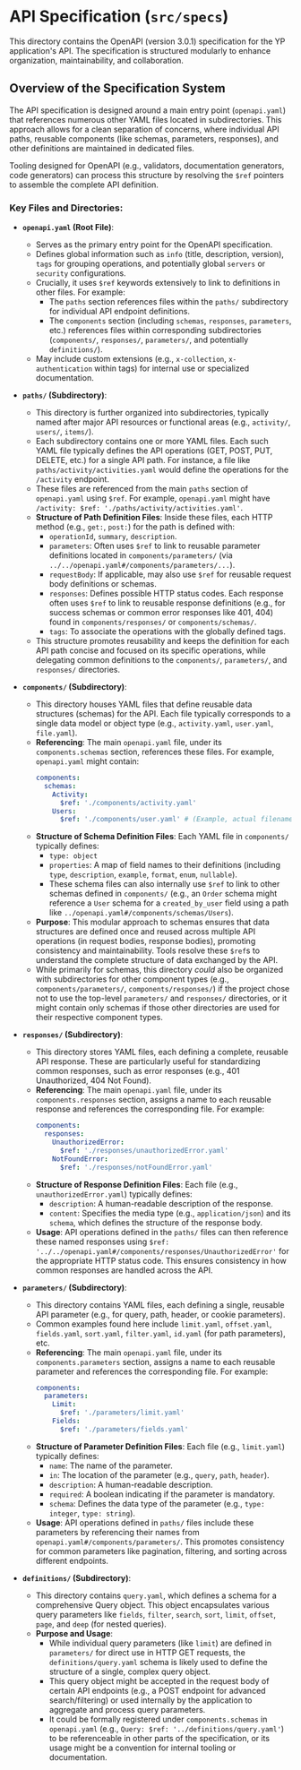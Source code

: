# API Specification (`src/specs`)

This directory contains the OpenAPI (version 3.0.1) specification for the YP application's API. The specification is structured modularly to enhance organization, maintainability, and collaboration.

## Overview of the Specification System

The API specification is designed around a main entry point (`openapi.yaml`) that references numerous other YAML files located in subdirectories. This approach allows for a clean separation of concerns, where individual API paths, reusable components (like schemas, parameters, responses), and other definitions are maintained in dedicated files.

Tooling designed for OpenAPI (e.g., validators, documentation generators, code generators) can process this structure by resolving the `$ref` pointers to assemble the complete API definition.

### Key Files and Directories:

*   **`openapi.yaml` (Root File)**:
    *   Serves as the primary entry point for the OpenAPI specification.
    *   Defines global information such as `info` (title, description, version), `tags` for grouping operations, and potentially global `servers` or `security` configurations.
    *   Crucially, it uses `$ref` keywords extensively to link to definitions in other files. For example:
        *   The `paths` section references files within the `paths/` subdirectory for individual API endpoint definitions.
        *   The `components` section (including `schemas`, `responses`, `parameters`, etc.) references files within corresponding subdirectories (`components/`, `responses/`, `parameters/`, and potentially `definitions/`).
    *   May include custom extensions (e.g., `x-collection`, `x-authentication` within tags) for internal use or specialized documentation.

*   **`paths/` (Subdirectory)**:
    *   This directory is further organized into subdirectories, typically named after major API resources or functional areas (e.g., `activity/`, `users/`, `items/`).
    *   Each subdirectory contains one or more YAML files. Each such YAML file typically defines the API operations (GET, POST, PUT, DELETE, etc.) for a single API path. For instance, a file like `paths/activity/activities.yaml` would define the operations for the `/activity` endpoint.
    *   These files are referenced from the main `paths` section of `openapi.yaml` using `$ref`. For example, `openapi.yaml` might have `/activity: $ref: './paths/activity/activities.yaml'`.
    *   **Structure of Path Definition Files**: Inside these files, each HTTP method (e.g., `get:`, `post:`) for the path is defined with:
        *   `operationId`, `summary`, `description`.
        *   `parameters`: Often uses `$ref` to link to reusable parameter definitions located in `components/parameters/` (via `../../openapi.yaml#/components/parameters/...`).
        *   `requestBody`: If applicable, may also use `$ref` for reusable request body definitions or schemas.
        *   `responses`: Defines possible HTTP status codes. Each response often uses `$ref` to link to reusable response definitions (e.g., for success schemas or common error responses like 401, 404) found in `components/responses/` or `components/schemas/`.
        *   `tags`: To associate the operations with the globally defined tags.
    *   This structure promotes reusability and keeps the definition for each API path concise and focused on its specific operations, while delegating common definitions to the `components/`, `parameters/`, and `responses/` directories.

*   **`components/` (Subdirectory)**:
    *   This directory houses YAML files that define reusable data structures (schemas) for the API. Each file typically corresponds to a single data model or object type (e.g., `activity.yaml`, `user.yaml`, `file.yaml`).
    *   **Referencing**: The main `openapi.yaml` file, under its `components.schemas` section, references these files. For example, `openapi.yaml` might contain:
        ```yaml
        components:
          schemas:
            Activity: 
              $ref: './components/activity.yaml'
            Users:
              $ref: './components/user.yaml' # (Example, actual filename might vary)
        ```
    *   **Structure of Schema Definition Files**: Each YAML file in `components/` typically defines:
        *   `type: object`
        *   `properties`: A map of field names to their definitions (including `type`, `description`, `example`, `format`, `enum`, `nullable`).
        *   These schema files can also internally use `$ref` to link to other schemas defined in `components/` (e.g., an `Order` schema might reference a `User` schema for a `created_by_user` field using a path like `../openapi.yaml#/components/schemas/Users`).
    *   **Purpose**: This modular approach to schemas ensures that data structures are defined once and reused across multiple API operations (in request bodies, response bodies), promoting consistency and maintainability. Tools resolve these `$ref`s to understand the complete structure of data exchanged by the API.
    *   While primarily for schemas, this directory *could* also be organized with subdirectories for other component types (e.g., `components/parameters/`, `components/responses/`) if the project chose not to use the top-level `parameters/` and `responses/` directories, or it might contain only schemas if those other directories are used for their respective component types.

*   **`responses/` (Subdirectory)**:
    *   This directory stores YAML files, each defining a complete, reusable API response. These are particularly useful for standardizing common responses, such as error responses (e.g., 401 Unauthorized, 404 Not Found).
    *   **Referencing**: The main `openapi.yaml` file, under its `components.responses` section, assigns a name to each reusable response and references the corresponding file. For example:
        ```yaml
        components:
          responses:
            UnauthorizedError: 
              $ref: './responses/unauthorizedError.yaml'
            NotFoundError:
              $ref: './responses/notFoundError.yaml'
        ```
    *   **Structure of Response Definition Files**: Each file (e.g., `unauthorizedError.yaml`) typically defines:
        *   `description`: A human-readable description of the response.
        *   `content`: Specifies the media type (e.g., `application/json`) and its `schema`, which defines the structure of the response body.
    *   **Usage**: API operations defined in the `paths/` files can then reference these named responses using `$ref: '../../openapi.yaml#/components/responses/UnauthorizedError'` for the appropriate HTTP status code. This ensures consistency in how common responses are handled across the API.

*   **`parameters/` (Subdirectory)**:
    *   This directory contains YAML files, each defining a single, reusable API parameter (e.g., for query, path, header, or cookie parameters).
    *   Common examples found here include `limit.yaml`, `offset.yaml`, `fields.yaml`, `sort.yaml`, `filter.yaml`, `id.yaml` (for path parameters), etc.
    *   **Referencing**: The main `openapi.yaml` file, under its `components.parameters` section, assigns a name to each reusable parameter and references the corresponding file. For example:
        ```yaml
        components:
          parameters:
            Limit:
              $ref: './parameters/limit.yaml'
            Fields:
              $ref: './parameters/fields.yaml'
        ```
    *   **Structure of Parameter Definition Files**: Each file (e.g., `limit.yaml`) typically defines:
        *   `name`: The name of the parameter.
        *   `in`: The location of the parameter (e.g., `query`, `path`, `header`).
        *   `description`: A human-readable description.
        *   `required`: A boolean indicating if the parameter is mandatory.
        *   `schema`: Defines the data type of the parameter (e.g., `type: integer`, `type: string`).
    *   **Usage**: API operations defined in `paths/` files include these parameters by referencing their names from `openapi.yaml#/components/parameters/`. This promotes consistency for common parameters like pagination, filtering, and sorting across different endpoints.

*   **`definitions/` (Subdirectory)**:
    *   This directory contains `query.yaml`, which defines a schema for a comprehensive Query object. This object encapsulates various query parameters like `fields`, `filter`, `search`, `sort`, `limit`, `offset`, `page`, and `deep` (for nested queries).
    *   **Purpose and Usage**: 
        *   While individual query parameters (like `limit`) are defined in `parameters/` for direct use in HTTP GET requests, the `definitions/query.yaml` schema is likely used to define the structure of a single, complex query object. 
        *   This query object might be accepted in the request body of certain API endpoints (e.g., a POST endpoint for advanced search/filtering) or used internally by the application to aggregate and process query parameters.
        *   It could be formally registered under `components.schemas` in `openapi.yaml` (e.g., `Query: $ref: '../definitions/query.yaml'`) to be referenceable in other parts of the specification, or its usage might be a convention for internal tooling or documentation.
